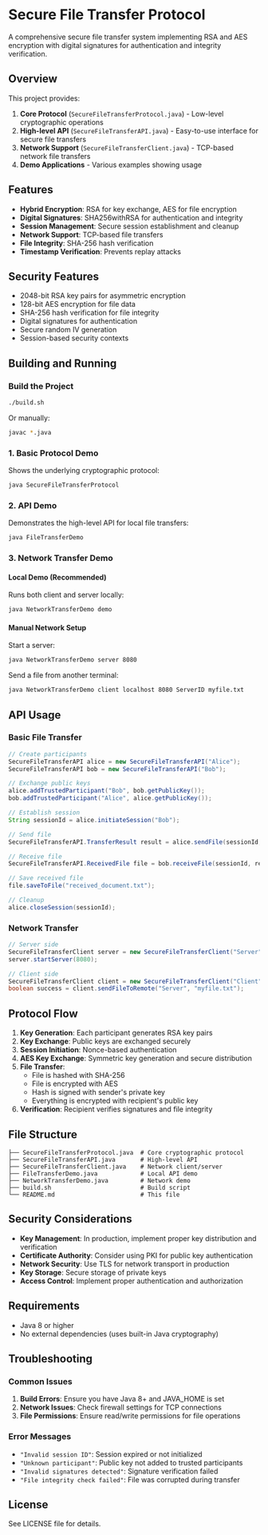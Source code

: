 # Secure File Transfer Protocol

A comprehensive secure file transfer system implementing RSA and AES encryption with digital signatures for authentication and integrity verification.

## Overview

This project provides:

1. **Core Protocol** (`SecureFileTransferProtocol.java`) - Low-level cryptographic operations
2. **High-level API** (`SecureFileTransferAPI.java`) - Easy-to-use interface for secure file transfers
3. **Network Support** (`SecureFileTransferClient.java`) - TCP-based network file transfers
4. **Demo Applications** - Various examples showing usage

## Features

- **Hybrid Encryption**: RSA for key exchange, AES for file encryption
- **Digital Signatures**: SHA256withRSA for authentication and integrity
- **Session Management**: Secure session establishment and cleanup
- **Network Support**: TCP-based file transfers
- **File Integrity**: SHA-256 hash verification
- **Timestamp Verification**: Prevents replay attacks

## Security Features

- 2048-bit RSA key pairs for asymmetric encryption
- 128-bit AES encryption for file data
- SHA-256 hash verification for file integrity
- Digital signatures for authentication
- Secure random IV generation
- Session-based security contexts

## Building and Running

### Build the Project

```bash
./build.sh
```

Or manually:
```bash
javac *.java
```

### 1. Basic Protocol Demo

Shows the underlying cryptographic protocol:

```bash
java SecureFileTransferProtocol
```

### 2. API Demo

Demonstrates the high-level API for local file transfers:

```bash
java FileTransferDemo
```

### 3. Network Transfer Demo

#### Local Demo (Recommended)
Runs both client and server locally:

```bash
java NetworkTransferDemo demo
```

#### Manual Network Setup

Start a server:
```bash
java NetworkTransferDemo server 8080
```

Send a file from another terminal:
```bash
java NetworkTransferDemo client localhost 8080 ServerID myfile.txt
```

## API Usage

### Basic File Transfer

```java
// Create participants
SecureFileTransferAPI alice = new SecureFileTransferAPI("Alice");
SecureFileTransferAPI bob = new SecureFileTransferAPI("Bob");

// Exchange public keys
alice.addTrustedParticipant("Bob", bob.getPublicKey());
bob.addTrustedParticipant("Alice", alice.getPublicKey());

// Establish session
String sessionId = alice.initiateSession("Bob");

// Send file
SecureFileTransferAPI.TransferResult result = alice.sendFile(sessionId, "document.txt");

// Receive file
SecureFileTransferAPI.ReceivedFile file = bob.receiveFile(sessionId, result.packet);

// Save received file
file.saveToFile("received_document.txt");

// Cleanup
alice.closeSession(sessionId);
```

### Network Transfer

```java
// Server side
SecureFileTransferClient server = new SecureFileTransferClient("Server", "localhost", 8080);
server.startServer(8080);

// Client side
SecureFileTransferClient client = new SecureFileTransferClient("Client", "localhost", 8080);
boolean success = client.sendFileToRemote("Server", "myfile.txt");
```

## Protocol Flow

1. **Key Generation**: Each participant generates RSA key pairs
2. **Key Exchange**: Public keys are exchanged securely
3. **Session Initiation**: Nonce-based authentication
4. **AES Key Exchange**: Symmetric key generation and secure distribution
5. **File Transfer**: 
   - File is hashed with SHA-256
   - File is encrypted with AES
   - Hash is signed with sender's private key
   - Everything is encrypted with recipient's public key
6. **Verification**: Recipient verifies signatures and file integrity

## File Structure

```
├── SecureFileTransferProtocol.java  # Core cryptographic protocol
├── SecureFileTransferAPI.java       # High-level API
├── SecureFileTransferClient.java    # Network client/server
├── FileTransferDemo.java            # Local API demo
├── NetworkTransferDemo.java         # Network demo
├── build.sh                         # Build script
└── README.md                        # This file
```

## Security Considerations

- **Key Management**: In production, implement proper key distribution and verification
- **Certificate Authority**: Consider using PKI for public key authentication
- **Network Security**: Use TLS for network transport in production
- **Key Storage**: Secure storage of private keys
- **Access Control**: Implement proper authentication and authorization

## Requirements

- Java 8 or higher
- No external dependencies (uses built-in Java cryptography)

## Troubleshooting

### Common Issues

1. **Build Errors**: Ensure you have Java 8+ and JAVA_HOME is set
2. **Network Issues**: Check firewall settings for TCP connections
3. **File Permissions**: Ensure read/write permissions for file operations

### Error Messages

- `"Invalid session ID"`: Session expired or not initialized
- `"Unknown participant"`: Public key not added to trusted participants
- `"Invalid signatures detected"`: Signature verification failed
- `"File integrity check failed"`: File was corrupted during transfer

## License

See LICENSE file for details.
